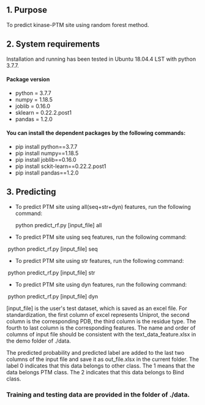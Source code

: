 ## 1. Purpose

To predict kinase-PTM site using random forest method.

## 2. System requirements

Installation and running has been tested in Ubuntu 18.04.4 LST with python 3.7.7.

#### Package version

+ python = 3.7.7
+ numpy = 1.18.5
+ joblib = 0.16.0
+ sklearn = 0.22.2.post1
+ pandas = 1.2.0

#### You can install the dependent packages by the following commands:

+ pip install python==3.7.7
+ pip install numpy==1.18.5
+ pip install joblib==0.16.0
+ pip install sckit-learn==0.22.2.post1
+ pip install pandas==1.2.0

## 3. Predicting

+ To predict PTM site using all(seq+str+dyn) features, run the following command:

    python predict_rf.py [input_file] all

+ To predict PTM site using seq features, run the following command:

​    python predict_rf.py  [input_file] seq

+ To predict PTM site using str features, run the following command:

​    python predict_rf.py [input_file] str

+ To predict PTM site using dyn features, run the following command:

​    python predict_rf.py  [input_file] dyn

[input_file] is the user's test dataset, which is saved as an excel file. For standardization, the first column of excel represents Uniprot, the second column is the corresponding PDB, the third column is the residue type. The fourth to last column is the corresponding features.  The name and order of columns of input file should be consistent with the text_data_feature.xlsx in the demo folder of ./data.

The predicted probability and predicted label are added to the last two columns of the input file and save it as out_file.xlsx  in the current folder. The label 0 indicates that this data belongs to other class. The 1 means that the data belongs PTM class. The 2 indicates that this data belongs to Bind class.

### Training and testing data are provided in the folder of ./data.